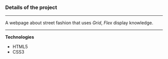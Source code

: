 ### Details of the project
---

A webpage about street fashion that uses _Grid_, _Flex_ display knowledge.

---

__Technologies__

- HTML5
- CSS3